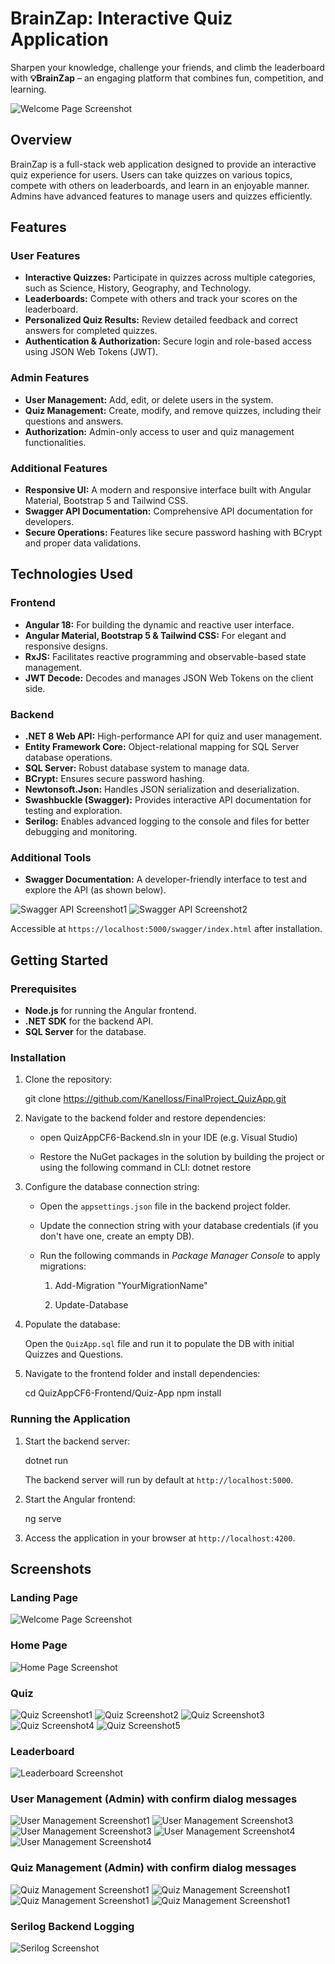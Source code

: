 
# BrainZap: Interactive Quiz Application

Sharpen your knowledge, challenge your friends, and climb the leaderboard with **💡BrainZap** – an engaging platform that combines fun, competition, and learning.

![Welcome Page Screenshot](./readme-img/welcome-page.png)

## Overview

BrainZap is a full-stack web application designed to provide an interactive quiz experience for users. Users can take quizzes on various topics, compete with others on leaderboards, and learn in an enjoyable manner. Admins have advanced features to manage users and quizzes efficiently.

## Features

### User Features
- **Interactive Quizzes:** Participate in quizzes across multiple categories, such as Science, History, Geography, and Technology.
- **Leaderboards:** Compete with others and track your scores on the leaderboard.
- **Personalized Quiz Results:** Review detailed feedback and correct answers for completed quizzes.
- **Authentication & Authorization:** Secure login and role-based access using JSON Web Tokens (JWT).

### Admin Features
- **User Management:** Add, edit, or delete users in the system.
- **Quiz Management:** Create, modify, and remove quizzes, including their questions and answers.
- **Authorization:** Admin-only access to user and quiz management functionalities.

### Additional Features
- **Responsive UI:** A modern and responsive interface built with Angular Material, Bootstrap 5 and Tailwind CSS.
- **Swagger API Documentation:** Comprehensive API documentation for developers.
- **Secure Operations:** Features like secure password hashing with BCrypt and proper data validations.

## Technologies Used

### Frontend
- **Angular 18:** For building the dynamic and reactive user interface.
- **Angular Material, Bootstrap 5 & Tailwind CSS:** For elegant and responsive designs.
- **RxJS:** Facilitates reactive programming and observable-based state management.
- **JWT Decode:** Decodes and manages JSON Web Tokens on the client side.

### Backend
- **.NET 8 Web API:** High-performance API for quiz and user management.
- **Entity Framework Core:** Object-relational mapping for SQL Server database operations.
- **SQL Server:** Robust database system to manage data.
- **BCrypt:** Ensures secure password hashing.
- **Newtonsoft.Json:** Handles JSON serialization and deserialization.
- **Swashbuckle (Swagger):** Provides interactive API documentation for testing and exploration.
- **Serilog:** Enables advanced logging to the console and files for better debugging and monitoring.

### Additional Tools
- **Swagger Documentation:** A developer-friendly interface to test and explore the API (as shown below).

![Swagger API Screenshot1](./readme-img/swagger-quiz.png)
![Swagger API Screenshot2](./readme-img/swagger-user.png)

Accessible at `https://localhost:5000/swagger/index.html` after installation.

## Getting Started

### Prerequisites
- **Node.js** for running the Angular frontend.
- **.NET SDK** for the backend API.
- **SQL Server** for the database.

### Installation
1. Clone the repository:
   
   git clone https://github.com/Kanelloss/FinalProject_QuizApp.git

2. Navigate to the backend folder and restore dependencies:
   
   - open QuizAppCF6-Backend.sln in your IDE (e.g. Visual Studio)

   - Restore the NuGet packages in the solution by building the project or using the following command in CLI: dotnet restore

3. Configure the database connection string:

   - Open the `appsettings.json` file in the backend project folder.

   - Update the connection string with your database credentials (if you don't have one, create an empty DB).

   - Run the following commands in *Package Manager Console* to apply migrations: 

      1) Add-Migration "YourMigrationName"

      2) Update-Database

4. Populate the database:
   
   Open the `QuizApp.sql` file and run it to populate the DB with initial Quizzes and Questions.

5. Navigate to the frontend folder and install dependencies:
 
   cd QuizAppCF6-Frontend/Quiz-App
   npm install
   

### Running the Application
1. Start the backend server:
   
   dotnet run

   The backend server will run by default at `http://localhost:5000`.
   
2. Start the Angular frontend:
   
   ng serve
   
3. Access the application in your browser at `http://localhost:4200`.

## Screenshots

### Landing Page
![Welcome Page Screenshot](./readme-img/welcome-page.png)

### Home Page
![Home Page Screenshot](./readme-img/home-page.png)

### Quiz
![Quiz Screenshot1](./readme-img/confirm-dialog.png)
![Quiz Screenshot2](./readme-img/food-quiz.png)
![Quiz Screenshot3](./readme-img/submit-quiz.png)
![Quiz Screenshot4](./readme-img/quiz-results.png)
![Quiz Screenshot5](./readme-img/quiz-results2.png)

### Leaderboard
![Leaderboard Screenshot](./readme-img/leaderboards.png)

### User Management (Admin) with confirm dialog messages
![User Management Screenshot1](./readme-img/user-management.png)
![User Management Screenshot3](./readme-img/edit-user.png)
![User Management Screenshot3](./readme-img/user-update-success.png)
![User Management Screenshot4](./readme-img/delete-user.png)
![User Management Screenshot4](./readme-img/delete-user-success.png)

### Quiz Management (Admin) with confirm dialog messages
![Quiz Management Screenshot1](./readme-img/quiz-management.png)
![Quiz Management Screenshot1](./readme-img/add-quiz.png)
![Quiz Management Screenshot1](./readme-img/edit-quiz.png)
![Quiz Management Screenshot1](./readme-img/delete-quiz.png)

### Serilog Backend Logging
![Serilog Screenshot](./readme-img/serilog.png)

